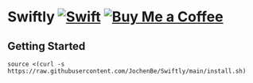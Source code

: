 # Swiftly [![Swift](https://github.com/JochenBe/swiftly/actions/workflows/swift.yml/badge.svg)](https://github.com/JochenBe/swiftly/actions/workflows/swift.yml) [![Buy Me a Coffee](https://img.shields.io/badge/Buy%20Me%20a-Coffee-%23F9DE4A)](https://www.buymeacoffee.com/jochenbe)

## Getting Started

```shell
source <(curl -s https://raw.githubusercontent.com/JochenBe/Swiftly/main/install.sh)
```
